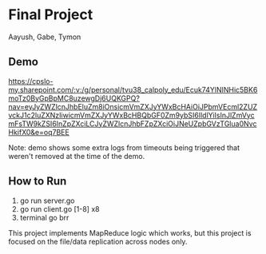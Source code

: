 # Final Project

Aayush, Gabe, Tymon

## Demo

https://cpslo-my.sharepoint.com/:v:/g/personal/tvu38_calpoly_edu/Ecuk74YlNINHic5BK6moTz0ByGpBpMC8uzewgDj6UQKGPQ?nav=eyJyZWZlcnJhbEluZm8iOnsicmVmZXJyYWxBcHAiOiJPbmVEcml2ZUZvckJ1c2luZXNzIiwicmVmZXJyYWxBcHBQbGF0Zm9ybSI6IldlYiIsInJlZmVycmFsTW9kZSI6InZpZXciLCJyZWZlcnJhbFZpZXciOiJNeUZpbGVzTGlua0NvcHkifX0&e=oq7BEE 

Note: demo shows some extra logs from timeouts being triggered that weren't removed at the time of the demo.

## How to Run

1. go run server.go
2. go run client.go [1-8] x8
3. terminal go brr

This project implements MapReduce logic which works, but this project is focused on the file/data replication across nodes only.
